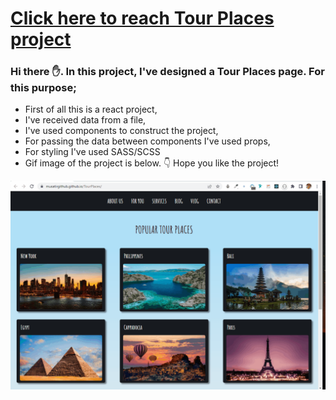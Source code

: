 # [Click here to reach Tour Places project](https://musatirgithub.github.io/TourPlaces/)
<h3>Hi there ✋. In this project, I've designed a Tour Places page. For this purpose;</h3>
<ul>
  <li>First of all this is a react project,</li>
  <li>I've received data from a file,</li>
  <li>I've used components to construct the project,</li>
  <li>For passing the data between components I've used props,</li>
  <li>For styling I've used SASS/SCSS</li>
  <li>Gif image of the project is below. 👇 Hope you like the project! </li>
</ul>  
<div class="pics">
  <img src="https://github.com/musatirgithub/TourPlaces/blob/master/TourPlaces.gif?raw=true" width="600px">
</div>
